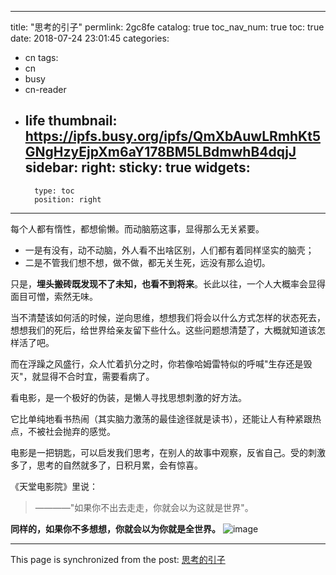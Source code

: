 
---
title: "思考的引子"
permlink: 2gc8fe
catalog: true
toc_nav_num: true
toc: true
date: 2018-07-24 23:01:45
categories:
- cn
tags:
- cn
- busy
- cn-reader
- life
thumbnail: https://ipfs.busy.org/ipfs/QmXbAuwLRmhKt5GNgHzyEjpXm6aY178BM5LBdmwhB4dqjJ
sidebar:
    right:
        sticky: true
widgets:
    -
        type: toc
        position: right
---


每个人都有惰性，都想偷懒。而动脑筋这事，显得那么无关紧要。
- 一是有没有，动不动脑，外人看不出啥区别，人们都有着同样坚实的脑壳；
- 二是不管我们想不想，做不做，都无关生死，远没有那么迫切。


只是，**埋头搬砖既发现不了未知，也看不到将来**。长此以往，一个人大概率会显得面目可憎，索然无味。

当不清楚该如何活的时候，逆向思维，想想我们将会以什么方式怎样的状态死去，想想我们的死后，给世界给亲友留下些什么。这些问题想清楚了，大概就知道该怎样活了吧。

而在浮躁之风盛行，众人忙着扒分之时，你若像哈姆雷特似的呼喊"生存还是毁灭"，就显得不合时宜，需要看病了。

看电影，是一个极好的伪装，是懒人寻找思想刺激的好方法。

它比单纯地看书热闹（其实脑力激荡的最佳途径就是读书），还能让人有种紧跟热点，不被社会抛弃的感觉。

电影是一把钥匙，可以启发我们思考，在别人的故事中观察，反省自己。受的刺激多了，思考的自然就多了，日积月累，会有惊喜。

《天堂电影院》里说：
>————"如果你不出去走走，你就会以为这就是世界"。

**同样的，如果你不多想想，你就会以为你就是全世界。**
![image](https://ipfs.busy.org/ipfs/QmXbAuwLRmhKt5GNgHzyEjpXm6aY178BM5LBdmwhB4dqjJ)


- - -

This page is synchronized from the post: [思考的引子](https://steemit.com/@julian2013/2gc8fe)
